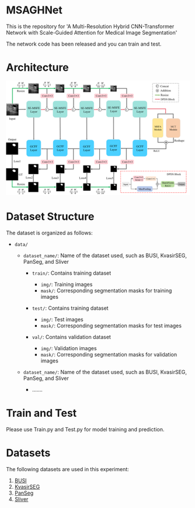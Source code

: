 # MSAGHNet
This is the repository for 'A Multi-Resolution Hybrid CNN-Transformer  Network with Scale-Guided Attention for Medical  Image Segmentation'

The network code has been released and you can train and test.

# Architecture
<p align="center">
<img src="img/Architecture.png">
</p>

# Dataset Structure
The dataset is organized as follows:

 - `data/`
    - `dataset_name/`: Name of the dataset used, such as BUSI, KvasirSEG, PanSeg, and Sliver
        - `train/`: Contains training dataset
          - `img/`: Training images
          - `mask/`: Corresponding segmentation masks for training images
        - `test/`: Contains training dataset
          - `img/`: Test images
          - `mask/`: Corresponding segmentation masks for test images
          
        - `val/`: Contains validation dataset
          - `img/`: Validation images
          - `mask/`: Corresponding segmentation masks for validation images
            
    - `dataset_name/`: Name of the dataset used, such as BUSI, KvasirSEG, PanSeg, and Sliver
       - .......

# Train and Test
Please use Train.py and Test.py for model training and prediction. 

# Datasets
The following datasets are used in this experiment:
<ol>
  <li><a href="https://scholar.cu.edu.eg/?q=afahmy/pages/dataset/">BUSI</a></li>
  <li><a href="https://datasets.simula.no/kvasir-seg/">KvasirSEG</a></li>
  <li><a href="https://osf.io/kysnj/">PanSeg</a></li>
  <li><a href="https://sliver07.grand-challenge.org/">Sliver</a></li>
 </ol>
